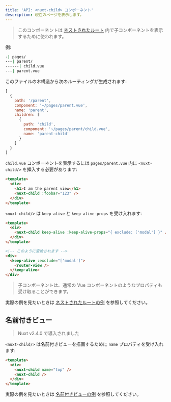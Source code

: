 ```yaml
---
title: 'API: <nuxt-child> コンポーネント'
description: 現在のページを表示します。
---
```


> このコンポーネントは [ネストされたルート](/guide/routing#%E3%83%8D%E3%82%B9%E3%83%88%E3%81%95%E3%82%8C%E3%81%9F%E3%83%AB%E3%83%BC%E3%83%88) 内で子コンポーネントを表示するために使われます。

例:

```bash
-| pages/
---| parent/
------| child.vue
---| parent.vue
```

このファイルの木構造から次のルーティングが生成されます:

```js
[
  {
    path: '/parent',
    component: '~/pages/parent.vue',
    name: 'parent',
    children: [
      {
        path: 'child',
        component: '~/pages/parent/child.vue',
        name: 'parent-child'
      }
    ]
  }
]
```

`child.vue` コンポーネントを表示するには `pages/parent.vue` 内に `<nuxt-child/>` を挿入する必要があります:

```html
<template>
  <div>
    <h1>I am the parent view</h1>
    <nuxt-child :foobar="123" />
  </div>
</template>
```

`<nuxt-child/>` は `keep-alive` と `keep-alive-props` を受け入れます:

```html
<template>
  <div>
    <nuxt-child keep-alive :keep-alive-props="{ exclude: ['modal'] }" />
  </div>
</template>

<!-- このように変換されます -->
<div>
  <keep-alive :exclude="['modal']">
    <router-view />
  </keep-alive>
</div>
```

> 子コンポーネントは、通常の Vue コンポーネントのようなプロパティも受け取ることができます。

実際の例を見たいときは [ネストされたルートの例](/examples/nested-routes) を参照してください。

## 名前付きビュー

> Nuxt v2.4.0 で導入されました

`<nuxt-child/>` は名前付きビューを描画するために `name` プロパティを受け入れます:

```html
<template>
  <div>
    <nuxt-child name="top" />
    <nuxt-child />
  </div>
</template>
```

実際の例を見たいときは [名前付きビューの例](/examples/named-views) を参照してください。

